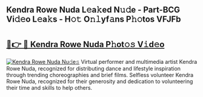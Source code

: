 ## Kendra Rowe Nuda L𝚎a𝚔ed N𝚞𝚍e - Part-BCG Vi𝚍𝚎o L𝚎a𝚔s - H𝚘𝚝 O𝚗𝚕yf𝚊ns P𝚑𝚘tos VFJFb

# <h2><a href="http://kf5tbl9.oniu.top/?m=Kendra+Rowe+Nuda">🔗👉 🔴 Kendra Rowe Nuda P𝚑ot𝚘𝚜 V𝚒d𝚎o</a></h2>

[![Kendra Rowe Nuda Nu𝚍e𝚜](https://i.imgur.com/0qMVB7G.gif)](http://kf5tbl9.oniu.top/?m=Kendra+Rowe+Nuda)
Virtual performer and multimedia artist Kendra Rowe Nuda, recognized for distributing dance and lifestyle inspiration through trending choreographies and brief films. Selfless volunteer Kendra Rowe Nuda, recognized for their generosity and dedication to volunteering their time and skills to help others.  
